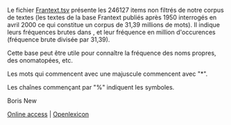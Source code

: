 Le fichier [Frantext.tsv](http://www.lexique.org/databases/Frantext/Frantext.tsv) présente les 246127 items non filtrés de notre corpus de textes (les textes de la base Frantext publiés après 1950 interrogés en avril 2000 ce qui constitue un corpus de 31,39 millions de mots). Il indique leurs fréquences brutes dans , et leur fréquence en million d'occurences (fréquence brute divisée par 31,39).

Cette base peut être utile pour connaître la fréquence des noms propres, des onomatopées, etc. 

Les mots qui commencent avec une majuscule commencent avec "*".

Les chaînes commençant par "%" indiquent les symboles.

Boris New

[Online access](http://www.lexique.org/shiny/openlexique) | [Openlexicon](http://chrplr.github.io/openlexicon)
